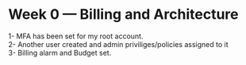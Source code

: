 # Week 0 — Billing and Architecture

1- MFA has been set for my root account.  
2- Another user created and admin priviliges/policies assigned to it  
3- Billing alarm and Budget set.

